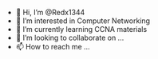 - 👋 Hi, I’m @Redx1344
- 👀 I’m interested in Computer Networking
- 🌱 I’m currently learning CCNA materials
- 💞️ I’m looking to collaborate on ...
- 📫 How to reach me ...

<!---
Redx1344/Redx1344 is a ✨ special ✨ repository because its `README.md` (this file) appears on your GitHub profile.
You can click the Preview link to take a look at your changes.
--->
